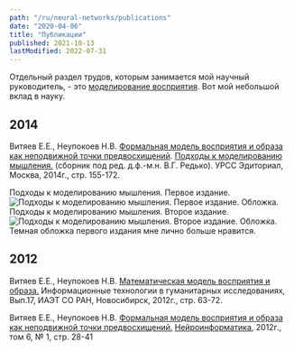 ```yaml
---
path: "/ru/neural-networks/publications"
date: "2020-04-06"
title: "Публикации"
published: 2021-10-13
lastModified: 2022-07-31
---
```


Отдельный раздел трудов, которым занимается мой научный руководитель, - это [моделирование восприятия](http://math.nsc.ru/AP/ScientificDiscovery/pages/Brain%20activity%20perception_rus.html). Вот мой небольшой вклад в науку.

## 2014

Витяев Е.Е., Неупокоев Н.В. [Формальная модель восприятия и образа как неподвижной точки предвосхищений](http://www.math.nsc.ru/AP/ScientificDiscovery/PDF/model_of_perception_sbornik.pdf). [Подходы к моделированию мышления.](http://urss.ru/cgi-bin/db.pl?lang=en&blang=en&page=Book&id=257246) (сборник под ред. д.ф.-м.н. В.Г. Редько). УРСС Эдиториал, Москва, 2014г., стр. 155-172. 

Подходы к моделированию мышления. Первое издание.
![Подходы к моделированию мышления. Первое издание. Обложка.](approaches-to-mental-modeling-1st-edition.png)
Подходы к моделированию мышления. Второе издание.
![Подходы к моделированию мышления. Второе издание. Обложка.](approaches-to-mental-modeling-2nd-edition.jpg)
Темная обложка первого издания мне лично больше нравится.

## 2012

Витяев Е.Е., Неупокоев Н.В. [Математическая модель восприятия и образа.](http://www.math.nsc.ru/AP/ScientificDiscovery/PDF/mathematical_model_of_percepsion_and_pattern.pdf) Информационные технологии в гуманитарных исследованиях, Вып.17, ИАЭТ СО РАН, Новосибирск, 2012г., стр. 63-72.

Витяев Е.Е., Неупокоев Н.В. [Формальная модель восприятия и образа как неподвижной точки предвосхищений.](http://www.niisi.ru/iont/ni/Journal/V6/N1/VityaevNeupokoev.pdf) [Нейроинформатика](https://www.niisi.ru/iont/ni/Journal/), 2012г., том 6, № 1, стр. 28-41